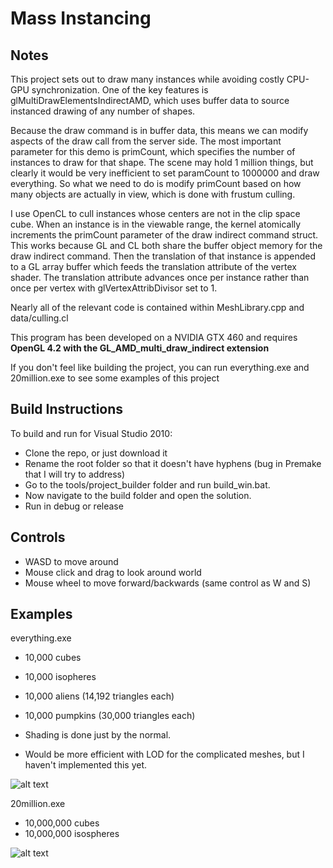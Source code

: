 # Mass Instancing


## Notes

This project sets out to draw many instances while avoiding costly CPU-GPU synchronization. One of the key features is glMultiDrawElementsIndirectAMD, which uses buffer data to source instanced drawing of any number of shapes.

Because the draw command is in buffer data, this means we can modify aspects of the draw call from the server side. The most important parameter for this demo is primCount, which specifies the number of instances to draw for that shape. The scene may hold 1 million things, but clearly it would be very inefficient to set paramCount to 1000000 and draw everything. So what we need to do is modify primCount based on how many objects are actually in view, which is done with frustum culling.

I use OpenCL to cull instances whose centers are not in the clip space cube. When an instance is in the viewable range, the kernel atomically increments the primCount parameter of the draw indirect command struct. This works because GL and CL both share the buffer object memory for the draw indirect command. Then the translation of that instance is appended to a GL array buffer which feeds the translation attribute of the vertex shader. The translation attribute advances once per instance rather than once per vertex with glVertexAttribDivisor set to 1.

Nearly all of the relevant code is contained within MeshLibrary.cpp and data/culling.cl


This program has been developed on a NVIDIA GTX 460 and requires **OpenGL 4.2 with the GL_AMD_multi_draw_indirect extension**

If you don't feel like building the project, you can run everything.exe and 20million.exe to see some examples of this project
   
## Build Instructions
 
To build and run for Visual Studio 2010:

* Clone the repo, or just download it
* Rename the root folder so that it doesn't have hyphens (bug in Premake that I will try to address)
* Go to the tools/project_builder folder and run build_win.bat.
* Now navigate to the build folder and open the solution.
* Run in debug or release

## Controls

* WASD to move around
* Mouse click and drag to look around world
* Mouse wheel to move forward/backwards (same control as W and S)

## Examples

everything.exe

* 10,000 cubes
* 10,000 isopheres
* 10,000 aliens (14,192 triangles each)
* 10,000 pumpkins (30,000 triangles each)

* Shading is done just by the normal.
* Would be more efficient with LOD for the complicated meshes, but I haven't implemented this yet.

![alt text](https://github.com/sebby64/Mass-Occlusion-Culling/raw/master/everything_screenshot.png "4 types of meshes drawn with one call")

20million.exe

* 10,000,000 cubes
* 10,000,000 isospheres

![alt text](https://github.com/sebby64/Mass-Occlusion-Culling/raw/master/20million_screenshot.png "20 million objects in the world, but only those visible in the view are rendered")


